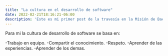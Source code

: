 ```yaml
---
title: "La cultura en el desarrollo de software"
date: 2022-02-21T18:16:21-06:00
description: 'Este es mi primer post de la travesía en la Misión de Backend con Node JS de Launch X.'
---
```


Para mi la cultura de desarrollo de software se basa en:

-Trabajo en equipo.
-Compartir el conocimiento.
-Respeto.
-Aprender de las experiencias.
-Aprender de los demas.
